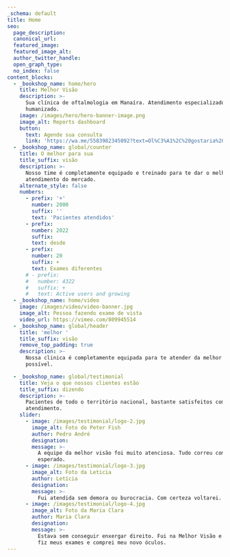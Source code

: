 ```yaml
---
_schema: default
title: Home
seo:
  page_description:
  canonical_url:
  featured_image:
  featured_image_alt:
  author_twitter_handle:
  open_graph_type:
  no_index: false
content_blocks:
  - _bookshop_name: home/hero
    title: Melhor Visão
    description: >-
      Sua clínica de oftalmologia em Manaíra. Atendimento especializado e
      humanizado.
    image: /images/hero/hero-banner-image.png
    image_alt: Reports dashboard
    button:
      text: Agende sua consulta
      link: 'https://wa.me/5583982345092?text=Ol%C3%A1%2C%20gostaria%20de%20agendar%20minha%20consulta.'
  - _bookshop_name: global/counter
    title: O melhor para sua
    title_suffix: visão
    description: >-
      Nosso time é completamente equipado e treinado para te dar o melhor
      atendimento do mercado.
    alternate_style: false
    numbers:
      - prefix: '+'
        number: 2000
        suffix: ''
        text: 'Pacientes atendidos'
      - prefix:
        number: 2022
        suffix:
        text: desde
      - prefix:
        number: 20
        suffix: +
        text: Exames diferentes
      # - prefix:
      #   number: 4322
      #   suffix: +
      #   text: Active users and growing
  - _bookshop_name: home/video
    image: /images/video/video-banner.jpg
    image_alt: Pessoa fazendo exame de vista
    video_url: https://vimeo.com/809945514
  - _bookshop_name: global/header
    title: 'melhor '
    title_suffix: visão
    remove_top_padding: true
    description: >-
      Nossa clinica é completamente equipada para te atender da melhor forma
      possível.

  - _bookshop_name: global/testimonial
    title: Veja o que nossos clientes estão
    title_suffix: dizendo
    description: >-
      Pacientes de todo o território nacional, bastante satisfeitos com seu
      atendimento.
    slider:
      - image: /images/testimonial/logo-2.jpg
        image_alt: Foto do Peter Fish
        author: Pedro André
        designation:
        message: >-
          A equipe da melhor visão foi muito atenciosa. Tudo correu como
          esperado.
      - image: /images/testimonial/logo-3.jpg
        image_alt: Foto da Leticia
        author: Letícia
        designation:
        message: >-
          Fui atendida sem demora ou burocracia. Com certeza voltarei.
      - image: /images/testimonial/logo-4.jpg
        image_alt: Foto da Maria Clara
        author: Maria Clara
        designation:
        message: >-
          Estava sem conseguir enxergar direito. Fui na Melhor Visão e rapidinho
          fiz meus exames e comprei meu novo óculos.
---
```

